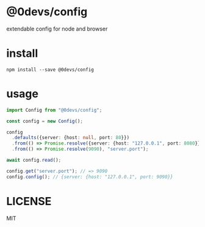 # @0devs/config

extendable config for node and browser

# install

```
npm install --save @0devs/config
```

# usage

```ts
import Config from "@0devs/config";

const config = new Config();

config
  .defaults({server: {host: null, port: 80}})
  .from(() => Promise.resolve({server: {host: "127.0.0.1", port: 8080}}), ".")
  .from(() => Promise.resolve(9090), "server.port");

await config.read();

config.get("server.port"); // => 9090
config.config(); // {server: {host: "127.0.0.1", port: 9090}}
```

# LICENSE

MIT
